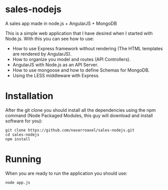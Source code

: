 sales-nodejs
============

A sales app made in node.js + AngularJS + MongoDB

This is a simple web application that I have desired when I started with Node.js. With this you can see how to use:
* How to use Express framework without rendering (The HTML templates are rendered by AngularJS).
* How to organize you model and routes (API Controllers).
* AngularJS with Node.js as an API Server.
* How to use mongoose and how to define Schemas for MongoDB.
* Using the LESS middleware with Express.

# Installation

After the git clone you should install all the dependencies using the npm command (Node Packaged Modules, this guy will download and install software for you):

    git clone https://github.com/navarroaxel/sales-nodejs.git
    cd sales-nodejs
    npm install

# Running

When you are ready to run the application you should use:

    node app.js
